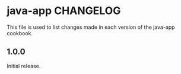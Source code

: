 # java-app CHANGELOG

This file is used to list changes made in each version of the java-app cookbook.

## 1.0.0

Initial release.
